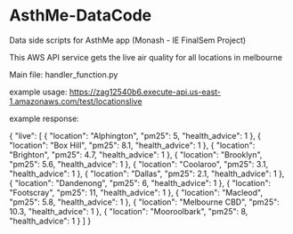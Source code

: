 # AsthMe-DataCode
Data side scripts for AsthMe app (Monash - IE FinalSem Project)

This AWS API service gets the live air quality for all locations in melbourne

Main file: handler_function.py

example usage:
https://zag12540b6.execute-api.us-east-1.amazonaws.com/test/locationslive


example response:

{
    "live": [
        {
            "location": "Alphington",
            "pm25": 5,
            "health_advice": 1
        },
        {
            "location": "Box Hill",
            "pm25": 8.1,
            "health_advice": 1
        },
        {
            "location": "Brighton",
            "pm25": 4.7,
            "health_advice": 1
        },
        {
            "location": "Brooklyn",
            "pm25": 5.6,
            "health_advice": 1
        },
        {
            "location": "Coolaroo",
            "pm25": 3.1,
            "health_advice": 1
        },
        {
            "location": "Dallas",
            "pm25": 2.1,
            "health_advice": 1
        },
        {
            "location": "Dandenong",
            "pm25": 6,
            "health_advice": 1
        },
        {
            "location": "Footscray",
            "pm25": 11,
            "health_advice": 1
        },
        {
            "location": "Macleod",
            "pm25": 5.8,
            "health_advice": 1
        },
        {
            "location": "Melbourne CBD",
            "pm25": 10.3,
            "health_advice": 1
        },
        {
            "location": "Mooroolbark",
            "pm25": 8,
            "health_advice": 1
        }
    ]
}
